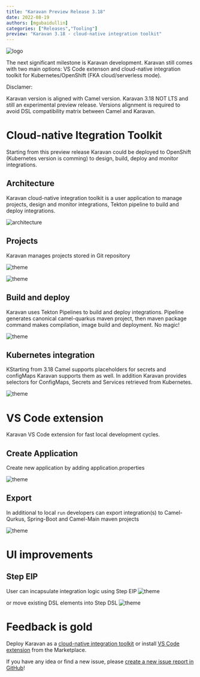 ```yaml
---
title: "Karavan Preview Release 3.18"
date: 2022-08-19
authors: [mgubaidullin]
categories: ["Releases","Tooling"]
preview: "Karavan 3.18 - cloud-native integration toolkit"
---
```


![logo](toolkit.png)

The next significant milestone is Karavan development. Karavan still comes with two main options: VS Code extenson and cloud-native integration toolkit for Kubernetes/OpenShift (FKA cloud/serverless mode). 

Disclamer:

Karavan version is aligned with Camel version.
Karavan 3.18 NOT LTS and still an experimental preview release.
Versions alignment is required to avoid DSL compatibility matrix between Camel and Karavan.

# Cloud-native Itegration Toolkit

Starting from this preview release Karavan could be deployed to OpenShift (Kubernetes version is comming) to design, build, deploy and monitor integrations.

## Architecture
Karavan cloud-native integration toolkit is a user application to manage projects, design and monitor integrations, Tekton pipeline to build and deploy integrations.

![architecture](./karavan-cloud-native.png)

## Projects
Karavan manages projects stored in Git repository

![theme](./karavan-projects.png)

![theme](./github-projects.png)

## Build and deploy
Karavan uses Tekton Pipelines to build and deploy integrations. Pipeline generates canonical camel-quarkus maven project, then maven package command makes compilation, image build and deployment. No magic!

![theme](./karavan-deploy.gif)

## Kubernetes integration
KStarting from 3.18 Camel supports placeholders for secrets and configMaps
Karavan supports them as well. In addition Karavan provides selectors for ConfigMaps, Secrets and Services retrieved from Kubernetes.

![theme](./karavan-kube-resourses.gif)

# VS Code extension 

Karavan VS Code extension for fast local development cycles.

## Create Application

Create new application by adding application.properties

![theme](./karavan-vscode-package.gif)

## Export

In additional to local `run` developers can export integration(s) to Camel-Qurkus, Spring-Boot and Camel-Main maven projects

![theme](./karavan-vscode-export.gif)

# UI improvements

## Step EIP
User can incapsulate integration logic using Step EIP
![theme](./karavan-step-eip.gif)


or move existing DSL elements into Step DSL
![theme](./karavan-add-to-step.gif)


# Feedback is gold

Deploy Karavan as a [cloud-native integration toolkit](https://github.com/apache/camel-karavan/tree/main/karavan-builder) or install [VS Code extension](https://marketplace.visualstudio.com/items?itemName=camel-karavan.karavan) from the Marketplace.

If you have any idea or find a new issue, please [create a new issue report in GitHub](https://github.com/apache/camel-karavan/issues)!

